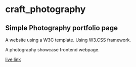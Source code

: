 # craft_photography

## Simple Photography portfolio page

A website using a W3C template.
Using W3.CSS framework.

A photography showcase frontend webpage.

[live link](https://areksoulahian.github.io/craft_photography/)
